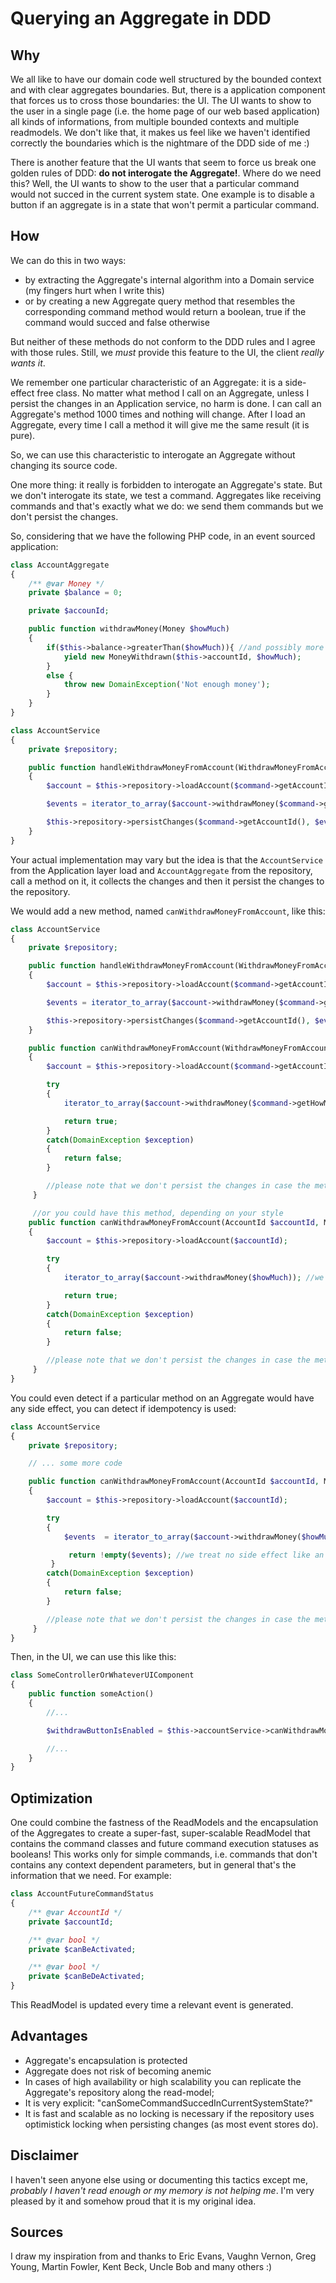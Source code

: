 # Querying an Aggregate in DDD

## Why

We all like to have our domain code well structured by the bounded context and with clear aggregates boundaries.
But, there is a application component that forces us to cross those boundaries: the  UI.
The UI wants to show to the user in a single page (i.e. the home page of our web based application) all kinds of informations,
from multiple bounded contexts and multiple readmodels. We don't like that, it makes us feel like we haven't identified correctly the boundaries which is the nightmare of the DDD side of me :)

There is another feature that the UI wants that seem to force us break one golden rules of DDD: **do not interogate the Aggregate!**.
Where do we need this? Well, the UI wants to show to the user that a particular command would not succed in the current system state.
One example is to disable a button if an aggregate is in a state that won't permit a particular command.

## How
We can do this in two ways:

- by extracting the Aggregate's internal algorithm into a Domain service (my fingers hurt when I write this)
- or by creating a new Aggregate query method that resembles the corresponding command method would return a boolean, true if the command would succed and false otherwise

But neither of these methods do not conform to the DDD rules and I agree with those rules. Still, we *must* provide this feature to the UI, the client *really wants it*.

We remember one particular characteristic of an Aggregate: it is a side-effect free class. No matter what method I call on an Aggregate, unless I persist the changes in an Application service, no harm is done.
I can call an Aggregate's method 1000 times and nothing will change. After I load an Aggregate, every time I call a method it will give me the same result (it is pure).

So, we can use this characteristic to interogate an Aggregate without changing its source code.

One more thing: it really is forbidden to interogate an Aggregate's state. But we don't interogate its state, we test a command. Aggregates like receiving commands and that's exactly what we do: we send them commands but we don't persist the changes.


So, considering that we have the following PHP code, in an event sourced application:

``` php
class AccountAggregate
{
    /** @var Money */
    private $balance = 0;

    private $accounId;

    public function withdrawMoney(Money $howMuch)
    {
        if($this->balance->greaterThan($howMuch)){ //and possibly more complicated business logic
            yield new MoneyWithdrawn($this->accountId, $howMuch);
        }
        else {
            throw new DomainException('Not enough money');
        }
    }
}

class AccountService
{
    private $repository;

    public function handleWithdrawMoneyFromAccount(WithdrawMoneyFromAccount $command)
    {
        $account = $this->repository->loadAccount($command->getAccountId());

        $events = iterator_to_array($account->withdrawMoney($command->getHowMuch()));

        $this->repository->persistChanges($command->getAccountId(), $events);
    }
}
```

Your actual implementation may vary but the idea is that the `AccountService` from the Application layer load and `AccountAggregate` from
the repository, call a method on it, it collects the changes and then it persist the changes to the repository.

We would add a new method, named `canWithdrawMoneyFromAccount`, like this:

``` php
class AccountService
{
    private $repository;

    public function handleWithdrawMoneyFromAccount(WithdrawMoneyFromAccount $command)
    {
        $account = $this->repository->loadAccount($command->getAccountId());

        $events = iterator_to_array($account->withdrawMoney($command->getHowMuch()));

        $this->repository->persistChanges($command->getAccountId(), $events);
    }

    public function canWithdrawMoneyFromAccount(WithdrawMoneyFromAccount $command):bool
    {
        $account = $this->repository->loadAccount($command->getAccountId());

        try
        {
            iterator_to_array($account->withdrawMoney($command->getHowMuch()));

            return true;
        }
        catch(DomainException $exception)
        {
            return false;
        }

        //please note that we don't persist the changes in case the method is successful
     }

     //or you could have this method, depending on your style
    public function canWithdrawMoneyFromAccount(AccountId $accountId, Money $howMuch):bool
    {
        $account = $this->repository->loadAccount($accountId);

        try
        {
            iterator_to_array($account->withdrawMoney($howMuch)); //we collect the changes (events) but we discard them

            return true;
        }
        catch(DomainException $exception)
        {
            return false;
        }

        //please note that we don't persist the changes in case the method is successful
     }
}
```

You could even detect if a particular method on an Aggregate would have any side effect, you can detect if idempotency is used:

``` php
class AccountService
{
    private $repository;

    // ... some more code

    public function canWithdrawMoneyFromAccount(AccountId $accountId, Money $howMuch):bool
    {
        $account = $this->repository->loadAccount($accountId);

        try
        {
            $events  = iterator_to_array($account->withdrawMoney($howMuch)); //we collect the changes (events) but we discard them

             return !empty($events); //we treat no side effect like an exception - if this is what we want
         }
        catch(DomainException $exception)
        {
            return false;
        }

        //please note that we don't persist the changes in case the method is successful
     }
}
```

Then, in the UI, we can use this like this:

``` php
class SomeControllerOrWhateverUIComponent
{
    public function someAction()
    {
        //...

        $withdrawButtonIsEnabled = $this->accountService->canWithdrawMoneyFromAccount($accountId, $howMuch);

        //...
    }
}
```

## Optimization

One could combine the fastness of the ReadModels and the encapsulation of the Aggregates to create a super-fast, super-scalable ReadModel that contains
the command classes and future command execution statuses as booleans! This works only for simple commands, i.e. commands that don't contains any context dependent parameters,
but in general that's the information that we need. For example:

```php
class AccountFutureCommandStatus
{
    /** @var AccountId */
    private $accountId;

    /** @var bool */
    private $canBeActivated;

    /** @var bool */
    private $canBeDeActivated;
}
```

This ReadModel is updated every time a relevant event is generated.

## Advantages

- Aggregate's encapsulation is protected
- Aggregate does not risk of becoming anemic
- In cases of high availability or high scalability you can replicate the Aggregate's repository along the read-model;
- It is very explicit: "canSomeCommandSuccedInCurrentSystemState?"
- It is fast and scalable as no locking is necessary if the repository uses optimistick locking when persisting changes (as most event stores do).

## Disclaimer

I haven't seen anyone else using or documenting this tactics except me, *probably I haven't read enough or my memory is not helping me*. I'm very pleased by it and somehow proud that it is my original idea.

## Sources

I draw my inspiration from and thanks to Eric Evans, Vaughn Vernon, Greg Young, Martin Fowler, Kent Beck, Uncle Bob and many others :)
